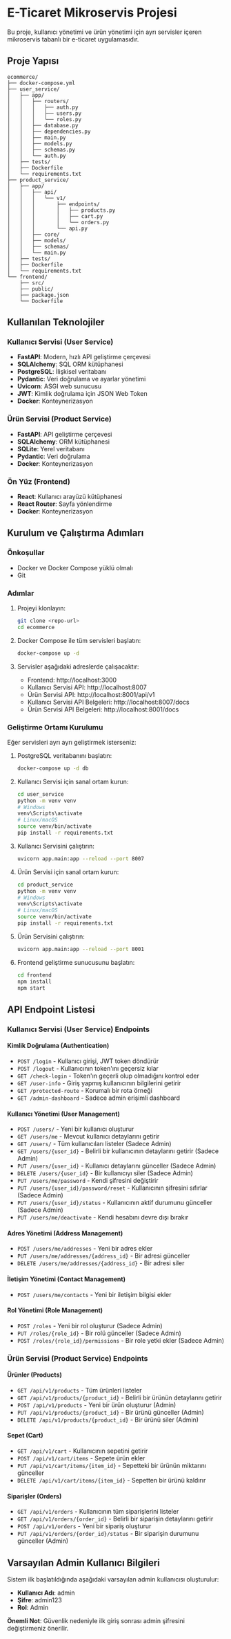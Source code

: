 # E-Ticaret Mikroservis Projesi

Bu proje, kullanıcı yönetimi ve ürün yönetimi için ayrı servisler içeren mikroservis tabanlı bir e-ticaret uygulamasıdır.

## Proje Yapısı

```
ecommerce/
├── docker-compose.yml
├── user_service/
│   ├── app/
│   │   ├── routers/
│   │   │   ├── auth.py
│   │   │   ├── users.py
│   │   │   └── roles.py
│   │   ├── database.py
│   │   ├── dependencies.py
│   │   ├── main.py
│   │   ├── models.py
│   │   ├── schemas.py
│   │   └── auth.py
│   ├── tests/
│   ├── Dockerfile
│   └── requirements.txt
├── product_service/
│   ├── app/
│   │   ├── api/
│   │   │   └── v1/
│   │   │       ├── endpoints/
│   │   │       │   ├── products.py
│   │   │       │   ├── cart.py
│   │   │       │   └── orders.py
│   │   │       └── api.py
│   │   ├── core/
│   │   ├── models/
│   │   ├── schemas/
│   │   └── main.py
│   ├── tests/
│   ├── Dockerfile
│   └── requirements.txt
└── frontend/
    ├── src/
    ├── public/
    ├── package.json
    └── Dockerfile
```

## Kullanılan Teknolojiler

### Kullanıcı Servisi (User Service)
- **FastAPI**: Modern, hızlı API geliştirme çerçevesi
- **SQLAlchemy**: SQL ORM kütüphanesi
- **PostgreSQL**: İlişkisel veritabanı
- **Pydantic**: Veri doğrulama ve ayarlar yönetimi
- **Uvicorn**: ASGI web sunucusu
- **JWT**: Kimlik doğrulama için JSON Web Token
- **Docker**: Konteynerizasyon

### Ürün Servisi (Product Service)
- **FastAPI**: API geliştirme çerçevesi
- **SQLAlchemy**: ORM kütüphanesi
- **SQLite**: Yerel veritabanı
- **Pydantic**: Veri doğrulama
- **Docker**: Konteynerizasyon

### Ön Yüz (Frontend)
- **React**: Kullanıcı arayüzü kütüphanesi
- **React Router**: Sayfa yönlendirme
- **Docker**: Konteynerizasyon

## Kurulum ve Çalıştırma Adımları

### Önkoşullar
- Docker ve Docker Compose yüklü olmalı
- Git

### Adımlar

1. Projeyi klonlayın:
   ```bash
   git clone <repo-url>
   cd ecommerce
   ```

2. Docker Compose ile tüm servisleri başlatın:
   ```bash
   docker-compose up -d
   ```

3. Servisler aşağıdaki adreslerde çalışacaktır:
   - Frontend: http://localhost:3000
   - Kullanıcı Servisi API: http://localhost:8007
   - Ürün Servisi API: http://localhost:8001/api/v1
   - Kullanıcı Servisi API Belgeleri: http://localhost:8007/docs
   - Ürün Servisi API Belgeleri: http://localhost:8001/docs

### Geliştirme Ortamı Kurulumu

Eğer servisleri ayrı ayrı geliştirmek isterseniz:

1. PostgreSQL veritabanını başlatın:
   ```bash
   docker-compose up -d db
   ```

2. Kullanıcı Servisi için sanal ortam kurun:
   ```bash
   cd user_service
   python -m venv venv
   # Windows
   venv\Scripts\activate
   # Linux/macOS
   source venv/bin/activate
   pip install -r requirements.txt
   ```

3. Kullanıcı Servisini çalıştırın:
   ```bash
   uvicorn app.main:app --reload --port 8007
   ```

4. Ürün Servisi için sanal ortam kurun:
   ```bash
   cd product_service
   python -m venv venv
   # Windows
   venv\Scripts\activate
   # Linux/macOS
   source venv/bin/activate
   pip install -r requirements.txt
   ```

5. Ürün Servisini çalıştırın:
   ```bash
   uvicorn app.main:app --reload --port 8001
   ```

6. Frontend geliştirme sunucusunu başlatın:
   ```bash
   cd frontend
   npm install
   npm start
   ```

## API Endpoint Listesi

### Kullanıcı Servisi (User Service) Endpoints

#### Kimlik Doğrulama (Authentication)
- `POST /login` - Kullanıcı girişi, JWT token döndürür
- `POST /logout` - Kullanıcının token'ını geçersiz kılar
- `GET /check-login` - Token'ın geçerli olup olmadığını kontrol eder
- `GET /user-info` - Giriş yapmış kullanıcının bilgilerini getirir
- `GET /protected-route` - Korumalı bir rota örneği
- `GET /admin-dashboard` - Sadece admin erişimli dashboard

#### Kullanıcı Yönetimi (User Management)
- `POST /users/` - Yeni bir kullanıcı oluşturur
- `GET /users/me` - Mevcut kullanıcı detaylarını getirir
- `GET /users/` - Tüm kullanıcıları listeler (Sadece Admin)
- `GET /users/{user_id}` - Belirli bir kullanıcının detaylarını getirir (Sadece Admin)
- `PUT /users/{user_id}` - Kullanıcı detaylarını günceller (Sadece Admin)
- `DELETE /users/{user_id}` - Bir kullanıcıyı siler (Sadece Admin)
- `PUT /users/me/password` - Kendi şifresini değiştirir
- `PUT /users/{user_id}/password/reset` - Kullanıcının şifresini sıfırlar (Sadece Admin)
- `PUT /users/{user_id}/status` - Kullanıcının aktif durumunu günceller (Sadece Admin)
- `PUT /users/me/deactivate` - Kendi hesabını devre dışı bırakır

#### Adres Yönetimi (Address Management)
- `POST /users/me/addresses` - Yeni bir adres ekler
- `PUT /users/me/addresses/{address_id}` - Bir adresi günceller
- `DELETE /users/me/addresses/{address_id}` - Bir adresi siler

#### İletişim Yönetimi (Contact Management)
- `POST /users/me/contacts` - Yeni bir iletişim bilgisi ekler

#### Rol Yönetimi (Role Management)
- `POST /roles` - Yeni bir rol oluşturur (Sadece Admin)
- `PUT /roles/{role_id}` - Bir rolü günceller (Sadece Admin)
- `POST /roles/{role_id}/permissions` - Bir role yetki ekler (Sadece Admin)

### Ürün Servisi (Product Service) Endpoints

#### Ürünler (Products)
- `GET /api/v1/products` - Tüm ürünleri listeler
- `GET /api/v1/products/{product_id}` - Belirli bir ürünün detaylarını getirir
- `POST /api/v1/products` - Yeni bir ürün oluşturur (Admin)
- `PUT /api/v1/products/{product_id}` - Bir ürünü günceller (Admin)
- `DELETE /api/v1/products/{product_id}` - Bir ürünü siler (Admin)

#### Sepet (Cart)
- `GET /api/v1/cart` - Kullanıcının sepetini getirir
- `POST /api/v1/cart/items` - Sepete ürün ekler
- `PUT /api/v1/cart/items/{item_id}` - Sepetteki bir ürünün miktarını günceller
- `DELETE /api/v1/cart/items/{item_id}` - Sepetten bir ürünü kaldırır

#### Siparişler (Orders)
- `GET /api/v1/orders` - Kullanıcının tüm siparişlerini listeler
- `GET /api/v1/orders/{order_id}` - Belirli bir siparişin detaylarını getirir
- `POST /api/v1/orders` - Yeni bir sipariş oluşturur
- `PUT /api/v1/orders/{order_id}/status` - Bir siparişin durumunu günceller (Admin)

## Varsayılan Admin Kullanıcı Bilgileri

Sistem ilk başlatıldığında aşağıdaki varsayılan admin kullanıcısı oluşturulur:

- **Kullanıcı Adı**: admin
- **Şifre**: admin123
- **Rol**: Admin

**Önemli Not**: Güvenlik nedeniyle ilk giriş sonrası admin şifresini değiştirmeniz önerilir. 
